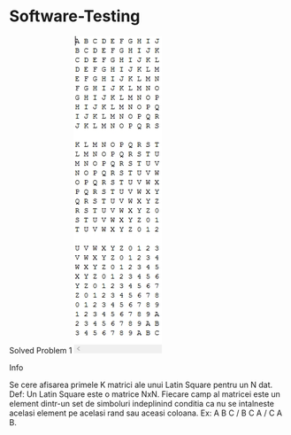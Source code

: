 # Software-Testing
Solved Problem 1
![alt tag](https://github.com/AdrianBesleaga/Software-Testing/blob/master/Problema_1.jpg)

Info

Se cere afisarea primele K matrici ale unui Latin Square pentru un N dat. Def: Un Latin Square este o matrice NxN.
Fiecare camp al matricei este un element dintr-un set de simboluri indeplinind conditia ca nu se intalneste acelasi element pe acelasi rand sau aceasi coloana.
Ex: A B C / B C A / C A B.

